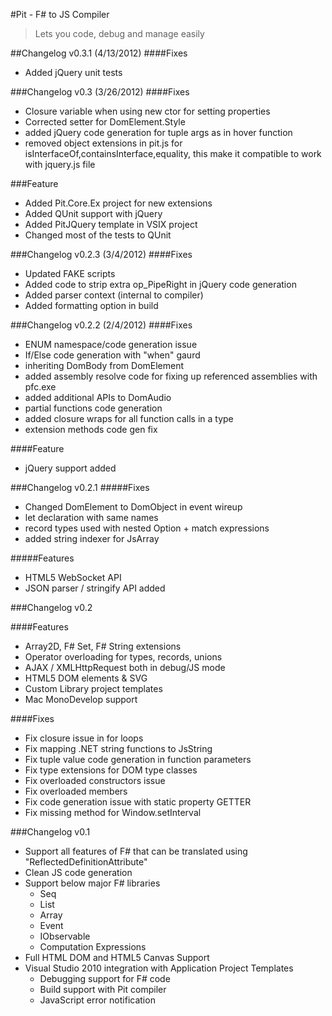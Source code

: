 #Pit - F# to JS Compiler
>Lets you code, debug and manage easily

##Changelog v0.3.1 (4/13/2012)
####Fixes
* Added jQuery unit tests

###Changelog v0.3 (3/26/2012)
####Fixes
* Closure variable when using new ctor for setting properties
* Corrected setter for DomElement.Style
* added jQuery code generation for tuple args as in hover function
* removed object extensions in pit.js for isInterfaceOf,containsInterface,equality, this make it compatible to work with jquery.js file

###Feature
* Added Pit.Core.Ex project for new extensions 
* Added QUnit support with jQuery
* Added PitJQuery template in VSIX project
* Changed most of the tests to QUnit

###Changelog v0.2.3 (3/4/2012)
####Fixes
* Updated FAKE scripts
* Added code to strip extra op_PipeRight in jQuery code generation
* Added parser context (internal to compiler)
* Added formatting option in build

###Changelog v0.2.2 (2/4/2012)
####Fixes
* ENUM namespace/code generation issue
* If/Else code generation with "when" gaurd
* inheriting DomBody from DomElement
* added assembly resolve code for fixing up referenced assemblies with pfc.exe
* added additional APIs to DomAudio
* partial functions code generation
* added closure wraps for all function calls in a type
* extension methods code gen fix

####Feature
* jQuery support added

###Changelog v0.2.1
#####Fixes
* Changed DomElement to DomObject in event wireup
* let declaration with same names
* record types used with nested Option + match expressions
* added string indexer for JsArray

#####Features
* HTML5 WebSocket API
* JSON parser / stringify API added

###Changelog v0.2

####Features
* Array2D, F# Set, F# String extensions
* Operator overloading for types, records, unions
* AJAX / XMLHttpRequest both in debug/JS mode
* HTML5 DOM elements & SVG
* Custom Library project templates
* Mac MonoDevelop support

####Fixes
* Fix closure issue in for loops
* Fix mapping .NET string functions to JsString
* Fix tuple value code generation in function parameters
* Fix type extensions for DOM type classes
* Fix overloaded constructors issue
* Fix overloaded members
* Fix code generation issue with static property GETTER
* Fix missing method for Window.setInterval

###Changelog v0.1

* Support all features of F# that can be translated using "ReflectedDefinitionAttribute"
* Clean JS code generation
* Support below major F# libraries
  * Seq
  * List
  * Array
  * Event
  * IObservable
  * Computation Expressions
* Full HTML DOM and HTML5 Canvas Support
* Visual Studio 2010 integration with Application Project Templates
  * Debugging support for F# code
  * Build support with Pit compiler
  * JavaScript error notification